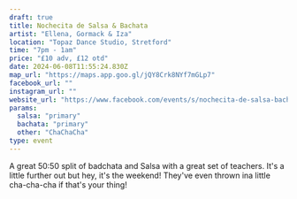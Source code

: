```yaml
---
draft: true
title: Nochecita de Salsa & Bachata
artist: "Ellena, Gormack & Iza"
location: "Topaz Dance Studio, Stretford"
time: "7pm - 1am"
price: "£10 adv, £12 otd"
date: 2024-06-08T11:55:24.830Z
map_url: "https://maps.app.goo.gl/jQY8Crk8NYf7mGLp7"
facebook_url: ""
instagram_url: ""
website_url: "https://www.facebook.com/events/s/nochecita-de-salsa-bachata-505/333886406110508/"
params:
  salsa: "primary"
  bachata: "primary"
  other: "ChaChaCha"
type: event
---
```

A great 50:50 split of badchata and Salsa with a great set of teachers. It's a little further out but hey, it's the weekend! They've even thrown ina  little cha-cha-cha if that's your thing!